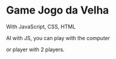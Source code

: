 # Game Jogo da Velha
With JavaScript, CSS, HTML

AI with JS, you can play with the computer

or player with 2 players.
